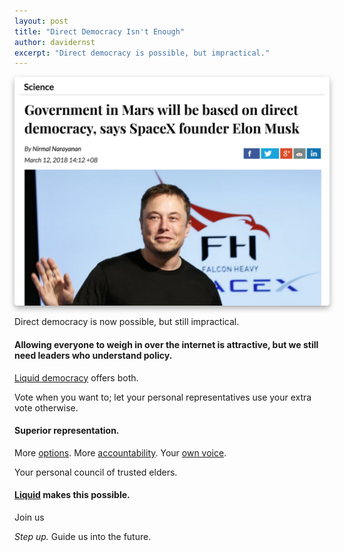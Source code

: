 ```yaml
---
layout: post
title: "Direct Democracy Isn't Enough"
author: davidernst
excerpt: "Direct democracy is possible, but impractical."
---
```


[
<img src="/assets/article_images/2018-06-01-direct-democracy-isnt-enough/elon_direct_demo.png" style="box-shadow: 0px 4px 10px #00000054; border-radius: 5px;" />
](http://www.ibtimes.sg/government-mars-will-be-based-direct-democracy-says-spacex-founder-elon-musk-25149)

Direct democracy is now possible, but still impractical.

#### Allowing everyone to weigh in over the internet is attractive, but we still need leaders who understand policy.

[Liquid democracy](/2016/09/21/what-is-liquid-democracy/) offers both.

Vote when you want to; let your personal representatives use your extra vote otherwise.

#### Superior representation.

More [options](/2017/12/18/unlocking-the-long-tail-of-political-participation/). More [accountability](/2017/10/23/democracy-vs-corruption/). Your [own voice](/2017/12/08/give-your-rep-an-f-introducing-united-legislator-grades/).

Your personal council of trusted elders.

#### [Liquid](https://liquid.us) makes this possible.

Join us

*Step up.* Guide us into the future.
